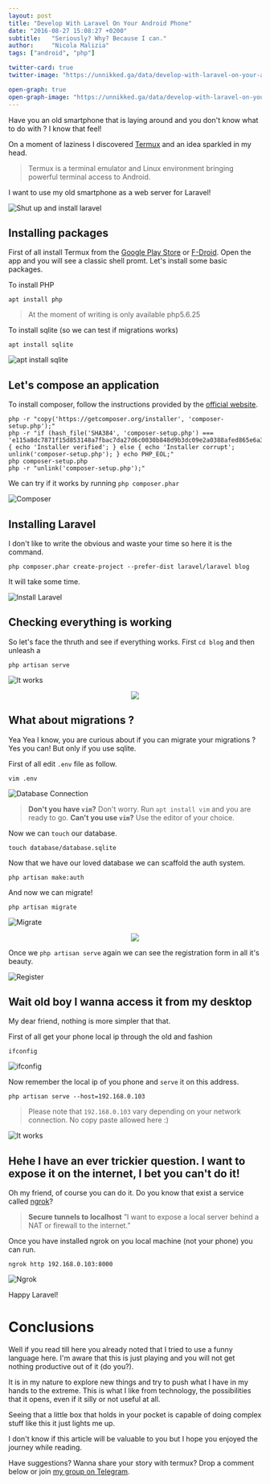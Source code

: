 ```yaml
---
layout: post
title: "Develop With Laravel On Your Android Phone"
date: "2016-08-27 15:08:27 +0200"
subtitle:   "Seriously? Why? Because I can."
author:     "Nicola Malizia"
tags: ["android", "php"]

twitter-card: true
twitter-image: "https://unnikked.ga/data/develop-with-laravel-on-your-android-phone/social-cover.png"

open-graph: true
open-graph-image: "https://unnikked.ga/data/develop-with-laravel-on-your-android-phone/social-cover.png"
---
```


Have you an old smartphone that is laying around and you don't know what to do with ? I know that feel!

On a moment of laziness I discovered [Termux](https://termux.com) and an idea sparkled in my head.

> Termux is a terminal emulator and Linux environment bringing powerful terminal access to Android.

I want to use my old smartphone as a web server for Laravel!

![Shut up and install laravel](/data/develop-with-laravel-on-your-android-phone/shut-up-install-laravel.jpg)

## Installing packages

First of all install Termux from the [Google Play Store](https://play.google.com/store/apps/details?id=com.termux) or [F-Droid](https://f-droid.org/repository/browse/?fdfilter=termux&fdid=com.termux). Open the app and you will see a classic shell promt. Let's install some basic packages.

To install PHP

```
apt install php
```

> At the moment of writing is only available php5.6.25

To install sqlite (so we can test if migrations works)

```
apt install sqlite
```

![apt install sqlite](/data/develop-with-laravel-on-your-android-phone/apt-install-sqlite.jpg)

## Let's compose an application

To install composer, follow the instructions provided by the [official website](https://getcomposer.org/download/).

```
php -r "copy('https://getcomposer.org/installer', 'composer-setup.php');"
php -r "if (hash_file('SHA384', 'composer-setup.php') === 'e115a8dc7871f15d853148a7fbac7da27d6c0030b848d9b3dc09e2a0388afed865e6a3d6b3c0fad45c48e2b5fc1196ae') { echo 'Installer verified'; } else { echo 'Installer corrupt'; unlink('composer-setup.php'); } echo PHP_EOL;"
php composer-setup.php
php -r "unlink('composer-setup.php');"
```

We can try if it works by running `php composer.phar`

![Composer](/data/develop-with-laravel-on-your-android-phone/composer.jpg)

## Installing Laravel

I don't like to write the obvious and waste your time so here it is the command.

```
php composer.phar create-project --prefer-dist laravel/laravel blog
```
It will take some time.

![Install Laravel](/data/develop-with-laravel-on-your-android-phone/install-laravel.jpg)

## Checking everything is working

So let's face the thruth and see if everything works. First `cd blog` and then unleash a

```
php artisan serve
```

![It works](/data/develop-with-laravel-on-your-android-phone/it-works.jpg)

<p align="center"><img src="/data/develop-with-laravel-on-your-android-phone/it-works-obama.jpg"></p>

## What about migrations ?

Yea Yea I know, you are curious about if you can migrate your migrations ? Yes you can! But only if you use sqlite.

First of all edit `.env` file as follow.

```
vim .env
```

![Database Connection](/data/develop-with-laravel-on-your-android-phone/db-connection.jpg)


> **Don't you have `vim`?** Don't worry. Run `apt install vim` and you are ready to go.
> **Can't you use `vim`?** Use the editor of your choice.

Now we can `touch` our database.

```
touch database/database.sqlite
```

Now that we have our loved database we can scaffold the auth system.

```
php artisan make:auth
```

And now we can migrate!

```
php artisan migrate
```

![Migrate](/data/develop-with-laravel-on-your-android-phone/migrate.jpg)

<p align="center"><img src="/data/develop-with-laravel-on-your-android-phone/migrations.jpg"></p>


Once we `php artisan serve` again we can see the registration form in all it's beauty.

![Register](/data/develop-with-laravel-on-your-android-phone/register.jpg)

## Wait old boy I wanna access it from my desktop

My dear friend, nothing is more simpler that that.

First of all get your phone local ip through the old and fashion

```
ifconfig
```
![ifconfig](/data/develop-with-laravel-on-your-android-phone/ifconfig.jpg)

Now remember the local ip of you phone and `serve` it on this address.

```
php artisan serve --host=192.168.0.103
```

> Please note that `192.168.0.103` vary depending on your network connection. No copy paste allowed here :)

![It works](/data/develop-with-laravel-on-your-android-phone/it-works-on-desktop.png)

## Hehe I have an ever trickier question. I want to expose it on the internet, I bet you can't do it!

Oh my friend, of course you can do it. Do you know that exist a service called [ngrok](https://ngrok.com/)?

> **Secure tunnels to localhost**
”I want to expose a local server behind a NAT or firewall to the internet.”

Once you have installed ngrok on you local machine (not your phone) you can run.

```
ngrok http 192.168.0.103:8000
```

![Ngrok](/data/develop-with-laravel-on-your-android-phone/ngrok.png)

Happy Laravel!

# Conclusions

Well if you read till here you already noted that I tried to use a funny language here. I'm aware that this is just playing and you will not get nothing productive out of it (do you?).

It is in my nature to explore new things and try to push what I have in my hands to the extreme. This is what I like from technology, the possibilities that it opens, even if it silly or not useful at all.

Seeing that a little box that holds in your pocket is capable of doing complex stuff like this it just lights me up.

I don't know if this article will be valuable to you but I hope you enjoyed the journey while reading.

Have suggestions? Wanna share your story with termux? Drop a comment below or join [my group on Telegram](https://telegram.me/joinchat/AEis8D1UWPDa9sdeyzJQ6w).
